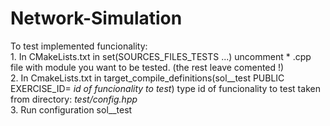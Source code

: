 # Network-Simulation

To test implemented funcionality:  
    1. In CMakeLists.txt in set(SOURCES_FILES_TESTS ...) uncomment * .cpp file with module you want to be tested. (the rest leave    comented !)  
    2. In CmakeLists.txt in target_compile_definitions(sol__test PUBLIC EXERCISE_ID= *id of funcionality to test*) type id of funcionality to test taken from directory: *test/config.hpp*  
    3. Run configuration sol__test
